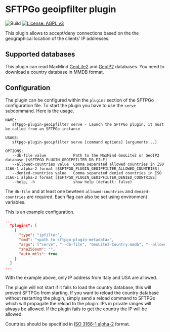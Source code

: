 # SFTPGo geoipfilter plugin

![Build](https://github.com/sftpgo/sftpgo-plugin-geoipfilter/workflows/Build/badge.svg?branch=main&event=push)
[![License: AGPL v3](https://img.shields.io/badge/License-AGPLv3-blue.svg)](https://www.gnu.org/licenses/agpl-3.0)

This plugin allows to accept/deny connections based on the the geographical location of the clients' IP addresses.

## Supported databases

This plugin can read MaxMind [GeoLite2](http://dev.maxmind.com/geoip/geoip2/geolite2/) and [GeoIP2](http://www.maxmind.com/en/geolocation_landing) databases. You need to download a country database in MMDB format.

## Configuration

The plugin can be configured within the `plugins` section of the SFTPGo configuration file. To start the plugin you have to use the `serve` subcommand. Here is the usage.

```shell
NAME:
   sftpgo-plugin-geoipfilter serve - Launch the SFTPGo plugin, it must be called from an SFTPGo instance

USAGE:
   sftpgo-plugin-geoipfilter serve [command options] [arguments...]

OPTIONS:
   --db-file value            Path to the MaxMind GeoLite2 or GeoIP2 database [$SFTPGO_PLUGIN_GEOIPFILTER_DB_FILE]
   --allowed-countries value  Comma separated allowed countries in ISO 3166-1 alpha-2 format [$SFTPGO_PLUGIN_GEOIPFILTER_ALLOWED_COUNTRIES]
   --denied-countries value   Comma separated denied countries in ISO 3166-1 alpha-2 format [$SFTPGO_PLUGIN_GEOIPFILTER_DENIED_COUNTRIES]
   --help, -h                 show help (default: false)
```

The `db-file` and at least one bewteen `allowed-countries` and `denied-countries` are required. Each flag can also be set using environment variables.

This is an example configuration.

```json
...
  "plugins": [
    {
      "type": "ipfilter",
      "cmd": "<path to sftpgo-plugin-metadata>",
      "args": ["serve", "--db-file", "GeoLite2-Country.mmdb", "--allowed-countries", "IT,US"],
      "sha256sum": "",
      "auto_mtls": true
    }
  ]
...
```

With the example above, only IP address from Italy and USA are allowed.

The plugin will not start if it fails to load the country database, this will prevent SFTPGo from starting.
If you want to reload the country database without restarting the plugin, simply send a reload command to SFTPGo which will propagate the reload to the plugin.
IPs in private ranges will always be allowed. If the plugin fails to get the country the IP will be allowed.

Countries should be specified in [ISO 3166-1 alpha-2](https://en.wikipedia.org/wiki/ISO_3166-1_alpha-2) format.

